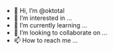- 👋 Hi, I’m @oktotal
- 👀 I’m interested in ...
- 🌱 I’m currently learning ...
- 💞️ I’m looking to collaborate on ...
- 📫 How to reach me ...

<!---
oktotal/oktotal is a ✨ special ✨ repository because its `README.md` (this file) appears on your GitHub profile.
You can click the Preview link to take a look at your changes.
--->
